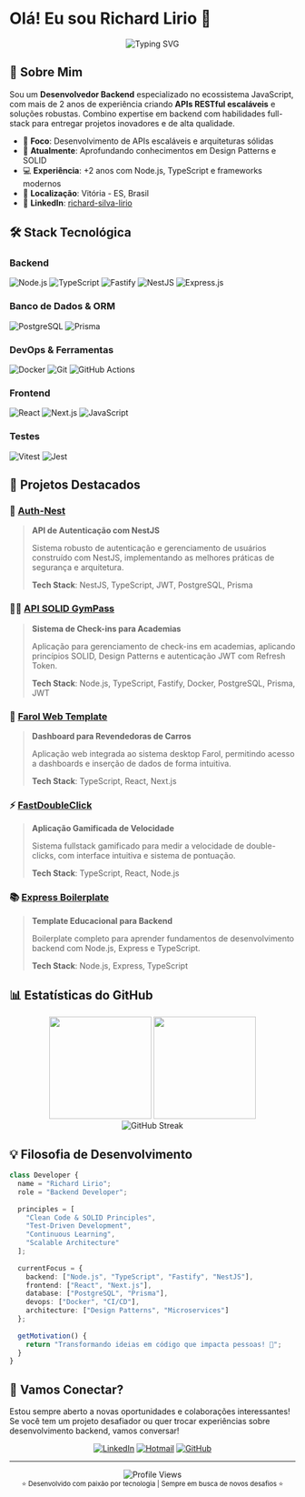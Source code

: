 # Olá! Eu sou Richard Lirio 👋

<div align="center">
  <img src="https://readme-typing-svg.demolab.com?font=Fira+Code&weight=600&size=28&duration=3000&pause=1000&color=00D8FF&center=true&vCenter=true&width=600&lines=Backend+Developer;JavaScript+%26+TypeScript;Node.js+%26+Fastify;Building+Scalable+APIs" alt="Typing SVG" />
</div>

## 🚀 Sobre Mim

Sou um **Desenvolvedor Backend** especializado no ecossistema JavaScript, com mais de 2 anos de experiência criando **APIs RESTful escaláveis** e soluções robustas. Combino expertise em backend com habilidades full-stack para entregar projetos inovadores e de alta qualidade.

- 🎯 **Foco**: Desenvolvimento de APIs escaláveis e arquiteturas sólidas
- 🌱 **Atualmente**: Aprofundando conhecimentos em Design Patterns e SOLID
- 💻 **Experiência**: +2 anos com Node.js, TypeScript e frameworks modernos
- 📍 **Localização**: Vitória - ES, Brasil
- 🔗 **LinkedIn**: [richard-silva-lirio](https://linkedin.com/in/richard-silva-lirio-b97484250)

## 🛠️ Stack Tecnológica

### Backend
![Node.js](https://img.shields.io/badge/Node.js-43853D?style=for-the-badge&logo=node.js&logoColor=white)
![TypeScript](https://img.shields.io/badge/TypeScript-007ACC?style=for-the-badge&logo=typescript&logoColor=white)
![Fastify](https://img.shields.io/badge/Fastify-000000?style=for-the-badge&logo=fastify&logoColor=white)
![NestJS](https://img.shields.io/badge/NestJS-E0234E?style=for-the-badge&logo=nestjs&logoColor=white)
![Express.js](https://img.shields.io/badge/Express.js-404D59?style=for-the-badge&logo=express&logoColor=white)

### Banco de Dados & ORM
![PostgreSQL](https://img.shields.io/badge/PostgreSQL-316192?style=for-the-badge&logo=postgresql&logoColor=white)
![Prisma](https://img.shields.io/badge/Prisma-3982CE?style=for-the-badge&logo=Prisma&logoColor=white)

### DevOps & Ferramentas
![Docker](https://img.shields.io/badge/Docker-2496ED?style=for-the-badge&logo=docker&logoColor=white)
![Git](https://img.shields.io/badge/Git-F05032?style=for-the-badge&logo=git&logoColor=white)
![GitHub Actions](https://img.shields.io/badge/GitHub_Actions-2088FF?style=for-the-badge&logo=github-actions&logoColor=white)

### Frontend
![React](https://img.shields.io/badge/React-20232A?style=for-the-badge&logo=react&logoColor=61DAFB)
![Next.js](https://img.shields.io/badge/Next.js-000000?style=for-the-badge&logo=nextdotjs&logoColor=white)
![JavaScript](https://img.shields.io/badge/JavaScript-F7DF1E?style=for-the-badge&logo=javascript&logoColor=black)

### Testes
![Vitest](https://img.shields.io/badge/Vitest-6E9F18?style=for-the-badge&logo=vitest&logoColor=white)
![Jest](https://img.shields.io/badge/Jest-323330?style=for-the-badge&logo=Jest&logoColor=white)

## 🎯 Projetos Destacados

### 🔐 [Auth-Nest](https://github.com/RichardLirio/auth-nest)
> **API de Autenticação com NestJS**
> 
> Sistema robusto de autenticação e gerenciamento de usuários construído com NestJS, implementando as melhores práticas de segurança e arquitetura.
> 
> **Tech Stack**: NestJS, TypeScript, JWT, PostgreSQL, Prisma

### 🏃‍♂️ [API SOLID GymPass](https://github.com/RichardLirio/api_solid_GymPass)
> **Sistema de Check-ins para Academias**
> 
> Aplicação para gerenciamento de check-ins em academias, aplicando princípios SOLID, Design Patterns e autenticação JWT com Refresh Token.
> 
> **Tech Stack**: Node.js, TypeScript, Fastify, Docker, PostgreSQL, Prisma, JWT

### 🚗 [Farol Web Template](https://github.com/RichardLirio/Farol_web_template_free)
> **Dashboard para Revendedoras de Carros**
> 
> Aplicação web integrada ao sistema desktop Farol, permitindo acesso a dashboards e inserção de dados de forma intuitiva.
> 
> **Tech Stack**: TypeScript, React, Next.js

### ⚡ [FastDoubleClick](https://github.com/RichardLirio/FastDoubleClick)
> **Aplicação Gamificada de Velocidade**
> 
> Sistema fullstack gamificado para medir a velocidade de double-clicks, com interface intuitiva e sistema de pontuação.
> 
> **Tech Stack**: TypeScript, React, Node.js

### 📚 [Express Boilerplate](https://github.com/RichardLirio/express-boilerplate)
> **Template Educacional para Backend**
> 
> Boilerplate completo para aprender fundamentos de desenvolvimento backend com Node.js, Express e TypeScript.
> 
> **Tech Stack**: Node.js, Express, TypeScript

## 📊 Estatísticas do GitHub

<div align="center">
  <img height="180em" src="https://github-readme-stats.vercel.app/api?username=RichardLirio&show_icons=true&theme=tokyonight&include_all_commits=true&count_private=true&hide_border=true"/>
  <img height="180em" src="https://github-readme-stats.vercel.app/api/top-langs/?username=RichardLirio&layout=compact&langs_count=8&theme=tokyonight&hide_border=true"/>
</div>

<div align="center">
  <img src="https://github-readme-streak-stats.herokuapp.com/?user=RichardLirio&theme=tokyonight&hide_border=true" alt="GitHub Streak"/>
</div>

## 💡 Filosofia de Desenvolvimento

```typescript
class Developer {
  name = "Richard Lirio";
  role = "Backend Developer";
  
  principles = [
    "Clean Code & SOLID Principles",
    "Test-Driven Development",
    "Continuous Learning",
    "Scalable Architecture"
  ];
  
  currentFocus = {
    backend: ["Node.js", "TypeScript", "Fastify", "NestJS"],
    frontend: ["React", "Next.js"],
    database: ["PostgreSQL", "Prisma"],
    devops: ["Docker", "CI/CD"],
    architecture: ["Design Patterns", "Microservices"]
  };
  
  getMotivation() {
    return "Transformando ideias em código que impacta pessoas! 🚀";
  }
}
```

## 🤝 Vamos Conectar?

Estou sempre aberto a novas oportunidades e colaborações interessantes! Se você tem um projeto desafiador ou quer trocar experiências sobre desenvolvimento backend, vamos conversar!

<div align="center">
  
[![LinkedIn](https://img.shields.io/badge/LinkedIn-0077B5?style=for-the-badge&logo=linkedin&logoColor=white)](https://linkedin.com/in/richard-silva-lirio-b97484250)
[![Hotmail](https://img.shields.io/badge/Hotmail-0078D4?style=for-the-badge&logo=microsoft-outlook&logoColor=white)](mailto:richardlirio@hotmail.com)
[![GitHub](https://img.shields.io/badge/GitHub-100000?style=for-the-badge&logo=github&logoColor=white)](https://github.com/RichardLirio)

</div>

---

<div align="center">
  <img src="https://komarev.com/ghpvc/?username=RichardLirio&color=blueviolet&style=flat-square&label=Profile+Views" alt="Profile Views"/>
</div>

<div align="center">
  <sub>⭐ Desenvolvido com paixão por tecnologia | Sempre em busca de novos desafios ⭐</sub>
</div>
